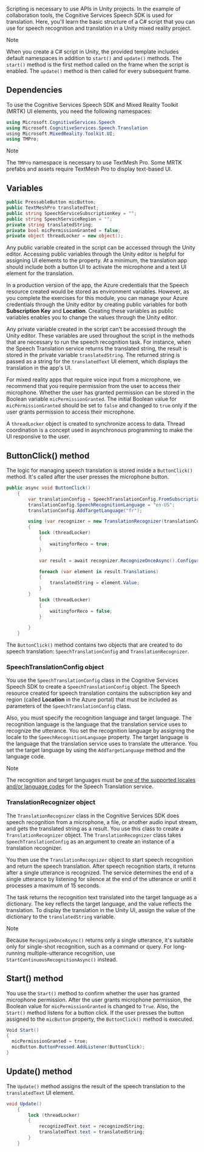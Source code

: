 Scripting is necessary to use APIs in Unity projects. In the example of collaboration tools, the Cognitive Services Speech SDK is used for translation. Here, you'll learn the basic structure of a C# script that you can use for speech recognition and translation in a Unity mixed reality project.

> [!NOTE]
> When you create a C# script in Unity, the provided template includes default namespaces in addition to `start()` and `update()` methods. The `start()` method is the first method called on the frame when the script is enabled. The `update()` method is then called for every subsequent frame.

## Dependencies

To use the Cognitive Services Speech SDK and Mixed Reality Toolkit (MRTK) UI elements, you need the following namespaces:

```csharp
using Microsoft.CognitiveServices.Speech
using Microsoft.CognitiveServices.Speech.Translation
using Microsoft.MixedReality.Toolkit.UI;
using TMPro;
```

> [!NOTE]
> The `TMPro` namespace is necessary to use TextMesh Pro. Some MRTK prefabs and assets require TextMesh Pro to display text-based UI.

## Variables

```csharp
public PressableButton micButton;
public TextMeshPro translatedText;
public string SpeechServiceSubscriptionKey = "";
public string SpeechServiceRegion = "";
private string translatedString;
private bool micPermissionGranted = false;
private object threadLocker = new object();
```

Any public variable created in the script can be accessed through the Unity editor. Accessing public variables through the Unity editor is helpful for assigning UI elements to the property. At a minimum, the translation app should include both a button UI to activate the microphone and a text UI element for the translation.

In a production version of the app, the Azure credentials that the Speech resource created would be stored as environment variables. However, as you complete the exercises for this module, you can manage your Azure credentials through the Unity editor by creating public variables for both **Subscription Key** and **Location**. Creating these variables as public variables enables you to change the values through the Unity editor.

Any private variable created in the script can't be accessed through the Unity editor. These variables are used throughout the script in the methods that are necessary to run the speech recognition task. For instance, when the Speech Translation service returns the translated string, the result is stored in the private variable `translatedString`. The returned string is passed as a string for the `translatedText` UI element, which displays the translation in the app's UI.

For mixed reality apps that require voice input from a microphone, we recommend that you require permission from the user to access their microphone. Whether the user has granted permission can be stored in the Boolean variable `micPermissionGranted`. The initial Boolean value for `micPermissionGranted` should be set to `false` and changed to `true` only if the user grants permission to access their microphone.

A `threadLocker` object is created to synchronize access to data. Thread coordination is a concept used in asynchronous programming to make the UI responsive to the user.

## ButtonClick() method

The logic for managing speech translation is stored inside a `ButtonClick()` method. It's called after the user presses the microphone button. 

```csharp
public async void ButtonClick()
    {
        var translationConfig = SpeechTranslationConfig.FromSubscription(SpeechServiceSubscriptionKey, SpeechServiceRegion);
        translationConfig.SpeechRecognitionLanguage = "en-US";
        translationConfig.AddTargetLanguage("fr");

        using (var recognizer = new TranslationRecognizer(translationConfig))
        {
            lock (threadLocker)
            {
                waitingforReco = true;
            }

            var result = await recognizer.RecognizeOnceAsync().ConfigureAwait(false);

            foreach (var element in result.Translations)
            {
                translatedString = element.Value;
            }
        }
            lock (threadLocker)
            {
                waitingforReco = false;
            }

        }
    }
```

The `ButtonClick()` method contains two objects that are created to do speech translation: `SpeechTranslationConfig` and `TranslationRecognizer`.

### SpeechTranslationConfig object

You use the `SpeechTranslationConfig` class in the Cognitive Services Speech SDK to create a `SpeechTranslationConfig` object. The Speech resource created for speech translation contains the subscription key and region (called **Location** in the Azure portal) that must be included as parameters of the `SpeechTranslationConfig` class.  

Also, you must specify the recognition language and target language. The recognition language is the language that the translation service uses to recognize the utterance. You set the recognition language by assigning the locale to the `SpeechRecognitionLanguage` property. The target language is the language that the translation service uses to translate the utterance. You set the target language by using the `AddTargetLanguage` method and the language code.

> [!NOTE]
> The recognition and target languages must be [one of the supported locales and/or language codes](https://aka.ms/speech/sttt-languages?azure-portal=true) for the Speech Translation service.

### TranslationRecognizer object

The `TranslationRecognizer` class in the Cognitive Services SDK does speech recognition from a microphone, a file, or another audio input stream, and gets the translated string as a result. You use this class to create a `TranslationRecognizer` object. The `TranslationRecognizer` class takes `SpeechTranslationConfig` as an argument to create an instance of a translation recognizer.

You then use the `TranslationRecognizer` object to start speech recognition and return the speech translation. After speech recognition starts, it returns after a single utterance is recognized. The service determines the end of a single utterance by listening for silence at the end of the utterance or until it processes a maximum of 15 seconds. 

The task returns the recognition text translated into the target language as a dictionary. The key reflects the target language, and the value reflects the translation. To display the translation in the Unity UI, assign the value of the dictionary to the `translatedString` variable.

> [!NOTE]
> Because `RecognizeOnceAsync()` returns only a single utterance, it's suitable only for single-shot recognition, such as a command or query. For long-running multiple-utterance recognition, use `StartContinuousRecognitionAsync()` instead.

## Start() method

You use the `Start()` method to confirm whether the user has granted microphone permission. After the user grants microphone permission, the Boolean value for `micPermissionGranted` is changed to `True`. Also, the `Start()` method listens for a button click. If the user presses the button assigned to the `micButton` property, the `ButtonClick()` method is executed.

```csharp
Void Start()
{
  micPermissionGranted = true;
  micButton.ButtonPressed.AddListener(ButtonClick);
}
```

## Update() method

The `Update()` method assigns the result of the speech translation to the `translatedText` UI element.

```csharp
void Update()
    {
        lock (threadLocker)
        {
            recognizedText.text = recognizedString;
            translatedText.text = translatedString;
        }
    }
```
